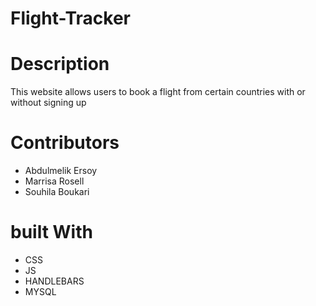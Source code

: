 # Flight-Tracker

# Description
This website allows users to book a flight from certain countries with or without signing up 

# Contributors
- Abdulmelik Ersoy
- Marrisa Rosell
- Souhila Boukari

# built With
- CSS
- JS
- HANDLEBARS
- MYSQL
